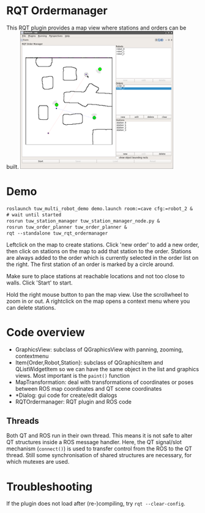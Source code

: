 # RQT Ordermanager
This RQT plugin provides a map view where stations and orders can be built.
<img src="res/rqt_ordermanager.png" alt="RQT ordermanager" width="400px" />

# Demo

```
roslaunch tuw_multi_robot_demo demo.launch room:=cave cfg:=robot_2 &
# wait until started
rosrun tuw_station_manager tuw_station_manager_node.py &
rosrun tuw_order_planner tuw_order_planner &
rqt --standalone tuw_rqt_ordermanager
```

Leftclick on the map to create stations.
Click 'new order' to add a new order, then click on stations on the map to add that station to the order.
Stations are always added to the order which is currently selected in the order list on the right.
The first station of an order is marked by a circle around.

Make sure to place stations at reachable locations and not too close to walls.
Click 'Start' to start.

Hold the right mouse button to pan the map view.
Use the scrollwheel to zoom in or out.
A rightclick on the map opens a context menu where you can delete stations.

# Code overview
* GraphicsView: subclass of QGraphicsView with panning, zooming, contextmenu
* Item{Order,Robot,Station}: subclass of QGraphicsItem and QListWidgetItem so we can have the same object in the list and graphics views. Most important is the `paint()` function
* MapTransformation: deal with transformations of coordinates or poses between ROS map coordinates and QT scene coordinates
* \*Dialog: gui code for create/edit dialogs
* RQTOrdermanager: RQT plugin and ROS code

## Threads
Both QT and ROS run in their own thread. 
This means it is not safe to alter QT structures inside a ROS message handler. 
Here, the QT signal/slot mechanism (`connect()`) is used to transfer control from the ROS to the QT thread.
Still some synchronisation of shared structures are necessary, for which mutexes are used.

# Troubleshooting
If the plugin does not load after (re-)compiling, try `rqt --clear-config`.
